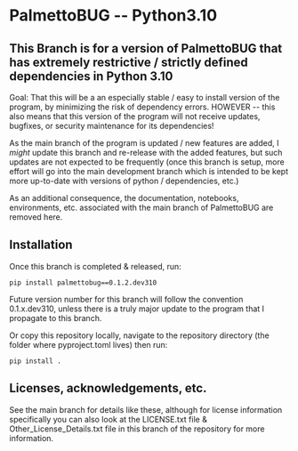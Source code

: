 # PalmettoBUG -- Python3.10

## This Branch is for a version of PalmettoBUG that has extremely restrictive / strictly defined dependencies in Python 3.10

Goal: That this will be a an especially stable / easy to install version of the program, by minimizing the risk of dependency errors. HOWEVER -- this also
means that this version of the program will not receive updates, bugfixes, or security maintenance for its dependencies!

As the main branch of the program is updated / new features are added, I *might* update this branch and re-release with the added features, but such updates are not expected to be frequently (once this branch is setup, more effort will go into the main development branch which is intended to be kept more up-to-date with versions of python / dependencies, etc.)

As an additional consequence, the documentation, notebooks, environments, etc. associated with the main branch of PalmettoBUG are removed here.

## Installation

Once this branch is completed & released, run: 

    pip install palmettobug==0.1.2.dev310

Future version number for this branch will follow the convention 0.1.x.dev310, unless there is a truly major update to the program that I propagate to this branch.

Or copy this repository locally, navigate to the repository directory (the folder where pyproject.toml lives) then run:

    pip install .

## Licenses, acknowledgements, etc.
See the main branch for details like these, although for license information specifically you can also look at the LICENSE.txt file & Other_License_Details.txt file 
in this branch of the repository for more information. 
